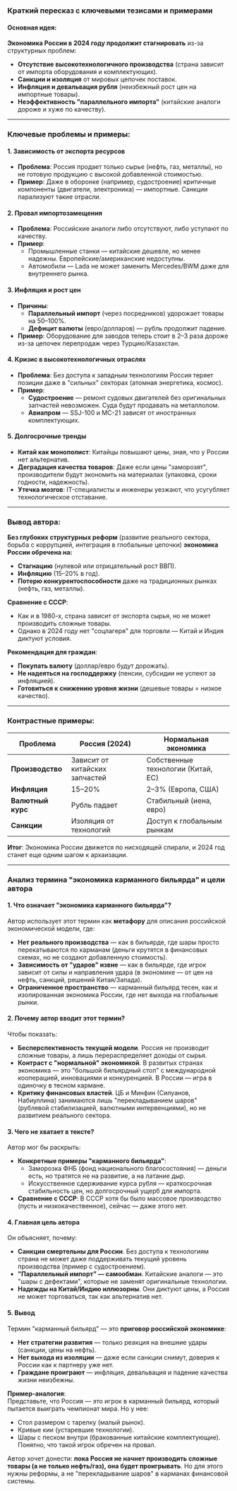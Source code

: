 ### **Краткий пересказ с ключевыми тезисами и примерами**  

#### **Основная идея**:  
**Экономика России в 2024 году продолжит стагнировать** из-за структурных проблем:  
- **Отсутствие высокотехнологичного производства** (страна зависит от импорта оборудования и комплектующих).  
- **Санкции и изоляция** от мировых цепочек поставок.  
- **Инфляция и девальвация рубля** (неизбежный рост цен на импортные товары).  
- **Неэффективность "параллельного импорта"** (китайские аналоги дороже и хуже по качеству).  

---

### **Ключевые проблемы и примеры**:  

#### **1. Зависимость от экспорта ресурсов**  
- **Проблема**: Россия продает только сырье (нефть, газ, металлы), но не готовую продукцию с высокой добавленной стоимостью.  
- **Пример**: Даже в оборонке (например, судостроение) критичные компоненты (двигатели, электроника) — импортные. Санкции парализуют такие отрасли.  

#### **2. Провал импортозамещения**  
- **Проблема**: Российские аналоги либо отсутствуют, либо уступают по качеству.  
- **Пример**:  
  - Промышленные станки — китайские дешевле, но менее надежны. Европейские/американские недоступны.  
  - Автомобили — Lada не может заменить Mercedes/BWM даже для внутреннего рынка.  

#### **3. Инфляция и рост цен**  
- **Причины**:  
  - **Параллельный импорт** (через посредников) удорожает товары на 50–100%.  
  - **Дефицит валюты** (евро/долларов) — рубль продолжит падение.  
- **Пример**: Оборудование для заводов теперь стоит в 2–3 раза дороже из-за цепочек перепродаж через Турцию/Казахстан.  

#### **4. Кризис в высокотехнологичных отраслях**  
- **Проблема**: Без доступа к западным технологиям Россия теряет позиции даже в "сильных" секторах (атомная энергетика, космос).  
- **Пример**:  
  - **Судостроение** — ремонт судовых двигателей без оригинальных запчастей невозможен. Суда будут продавать на металлолом.  
  - **Авиапром** — SSJ-100 и МС-21 зависят от иностранных комплектующих.  

#### **5. Долгосрочные тренды**  
- **Китай как монополист**: Китайцы повышают цены, зная, что у России нет альтернатив.  
- **Деградация качества товаров**: Даже если цены "заморозят", производители будут экономить на материалах (упаковка, сроки годности, надежность).  
- **Утечка мозгов**: IT-специалисты и инженеры уезжают, что усугубляет технологическое отставание.  

---

### **Вывод автора**:  
**Без глубоких структурных реформ** (развитие реального сектора, борьба с коррупцией, интеграция в глобальные цепочки) **экономика России обречена на:**  
- **Стагнацию** (нулевой или отрицательный рост ВВП).  
- **Инфляцию** (15–20% в год).  
- **Потерю конкурентоспособности** даже на традиционных рынках (нефть, газ, металлы).  

**Сравнение с СССР**:  
- Как и в 1980-х, страна зависит от экспорта сырья, но не может производить сложные товары.  
- Однако в 2024 году нет "соцлагеря" для торговли — Китай и Индия диктуют условия.  

**Рекомендация для граждан**:  
- **Покупать валюту** (доллар/евро будут дорожать).  
- **Не надеяться на господдержку** (пенсии, субсидии не успеют за инфляцией).  
- **Готовиться к снижению уровня жизни** (дешевые товары = низкое качество).  

---

### **Контрастные примеры**:  
| **Проблема**               | **Россия (2024)**              | **Нормальная экономика**       |  
|----------------------------|--------------------------------|--------------------------------|  
| **Производство**           | Зависит от китайских запчастей | Собственные технологии (Китай, ЕС) |  
| **Инфляция**               | 15–20%                         | 2–3% (Европа, США)             |  
| **Валютный курс**          | Рубль падает                   | Стабильный (иена, евро)        |  
| **Санкции**                | Изоляция от технологий         | Доступ к глобальным рынкам     |  

**Итог**: Экономика России движется по нисходящей спирали, и 2024 год станет еще одним шагом к архаизации.

---
### **Анализ термина "экономика карманного бильярда" и цели автора**

#### **1. Что означает "экономика карманного бильярда"?**  
Автор использует этот термин как **метафору** для описания российской экономической модели, где:  
- **Нет реального производства** — как в бильярде, где шары просто перекатываются по карманам (деньги крутятся в финансовых схемах, но не создают добавленную стоимость).  
- **Зависимость от "ударов" извне** — как в бильярде, где игрок зависит от силы и направления удара (в экономике — от цен на нефть, санкций, решений Китая/Запада).  
- **Ограниченное пространство** — карманный бильярд тесен, как и изолированная экономика России, где нет выхода на глобальные рынки.  

#### **2. Почему автор вводит этот термин?**  
Чтобы показать:  
- **Бесперспективность текущей модели**. Россия не производит сложные товары, а лишь перераспределяет доходы от сырья.  
- **Контраст с "нормальной" экономикой**. В развитых странах экономика — это "большой бильярдный стол" с международной кооперацией, инновациями и конкуренцией. В России — игра в одиночку в тесном кармане.  
- **Критику финансовых властей**. ЦБ и Минфин (Силуанов, Набиуллина) занимаются лишь "перекладыванием шаров" (рублевой стабилизацией, валютными интервенциями), но не развитием реального сектора.  

#### **3. Чего не хватает в тексте?**  
Автор мог бы раскрыть:  
- **Конкретные примеры "карманного бильярда"**:  
  - Заморозка ФНБ (фонд национального благосостояния) — деньги есть, но тратятся не на развитие, а на латание дыр.  
  - Искусственное сдерживание курса рубля — краткосрочная стабильность цен, но долгосрочный ущерб для импорта.  
- **Сравнение с СССР**: В СССР хотя бы было массовое производство (пусть и низкокачественное), сейчас — даже этого нет.  

#### **4. Главная цель автора**  
Он объясняет, почему:  
- **Санкции смертельны для России**. Без доступа к технологиям страна не может даже поддерживать текущий уровень производства (пример с судостроением).  
- **"Параллельный импорт" — самообман**. Китайские аналоги — это "шары с дефектами", которые не заменят оригинальные технологии.  
- **Надежды на Китай/Индию иллюзорны**. Они диктуют цены, а Россия не может торговаться, так как альтернатив нет.  

#### **5. Вывод**  
Термин "карманный бильярд" — это **приговор российской экономике**:  
- **Нет стратегии развития** — только реакция на внешние удары (санкции, цены на нефть).  
- **Нет выхода из изоляции** — даже если санкции снимут, доверия к России как к партнеру уже нет.  
- **Граждане проиграют** — инфляция, девальвация и падение качества жизни неизбежны.  

**Пример-аналогия**:  
Представьте, что Россия — это игрок в карманный бильярд, который пытается выиграть чемпионат мира. Но у нее:  
- Стол размером с тарелку (малый рынок).  
- Кривые кии (устаревшие технологии).  
- Шары с песком внутри (бракованные китайские комплектующие).  
Понятно, что такой игрок обречен на провал.  

Автор хочет донести: **пока Россия не начнет производить сложные товары (а не только нефть/газ), она будет проигрывать**. Но для этого нужны реформы, а не "перекладывание шаров" в карманах финансовой системы.